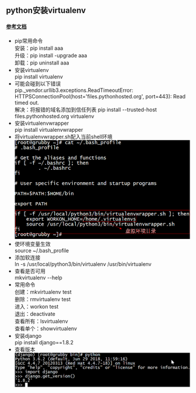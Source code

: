 ## python安装virtualenv
#### [参考文档](https://www.zhuxiongxian.cc/2017/09/28/python-install-virtualenv-and-virtualenvwrapper/)
- pip常用命令  
安装：pip install aaa  
升级：pip install -upgrade aaa  
卸载：pip uninstall aaa
- 安装virtualenv  
pip install virtualenv
- 可能会碰到以下错误  
pip._vendor.urllib3.exceptions.ReadTimeoutError: HTTPSConnectionPool(host='files.pythonhosted.org', port=443): Read timed out.  
解决：将报错的域名添加到信任列表 pip install --trusted-host files.pythonhosted.org virtualenv
- 安装virtualenvwrapper  
pip install virtualenvwrapper
- 将virtualenvwrapper.sh配入当前shell环境  
![](images/004.png)
- 使环境变量生效  
source ~/.bash_profile
- 添加软连接  
ln -s /usr/local/python3/bin/virtualenv /usr/bin/virtualenv
- 查看是否可用  
mkvirtualenv --help
- 常用命令  
创建：mkvirtualenv test  
删除：rmvirtualenv test  
进入：workon test  
退出：deactivate  
查看所有：lsvirtualenv  
查看单个：showvirtualenv
- 安装django  
pip install django==1.8.2
- 查看版本  
![](images/005.png)

